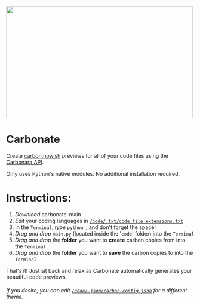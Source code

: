 <img src="https://user-images.githubusercontent.com/79312811/153317369-1a8cfdaf-68b2-4a2d-89d6-a5b00c335fc5.png" width="500" height="300">

# Carbonate
Create [carbon.now.sh](https://carbon.now.sh) previews for all of your code files using the [Carbonara API](https://github.com/petersolopov/carbonara).

Only uses Python's native modules. No additional installation required.



# Instructions:

1. _Download_ carbonate-main
2. _Edit_ your coding languages in [`/code/.txt/code_file_extensions.txt`](https://github.com/danieljbk/carbonate/blob/main/code/.txt/code_file_extensions.txt)
3. In the `Terminal`, _type_ `python `, and don't forget the space!
5. _Drag and drop_ `main.py` (located inside the '`code`' folder) into the `Terminal`
6. _Drag and drop_ the **folder** you want to **create** carbon copies from into the `Terminal`
7. _Drag and drop_ the **folder** you want to **save** the carbon copies to into the `Terminal`

That's it! Just sit back and relax as Carbonate automatically generates your beautiful code previews.

###### If you desire, you can edit [`/code/.json/carbon-config.json`](https://github.com/danieljbk/carbonate/blob/main/code/.json/carbon-config.json) for a different theme.
